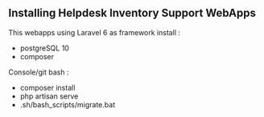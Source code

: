## Installing Helpdesk Inventory Support WebApps
This webapps using Laravel 6 as framework
 install : 
- postgreSQL 10
- composer

Console/git bash :
- composer install
- php artisan serve
- .sh/bash_scripts/migrate.bat
